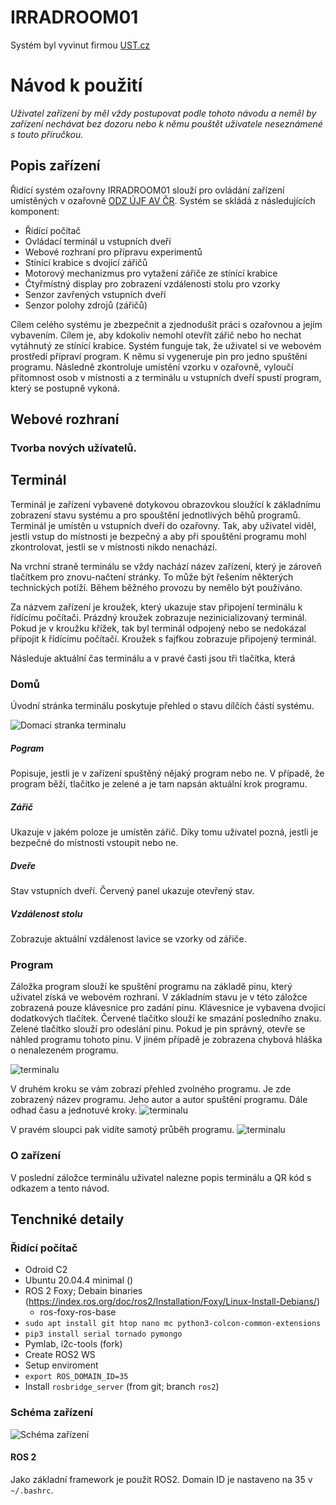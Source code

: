 # IRRADROOM01
Systém byl vyvinut firmou [UST.cz](www.ust.cz)


# Návod k použití
_Uživatel zařízení by měl vždy postupovat podle tohoto návodu a neměl by zařízení nechávat bez dozoru nebo k němu pouštět uživatele neseznámené s touto příručkou._

## Popis zařízení
Řidící systém ozařovny IRRADROOM01 slouží pro ovládání zařízení umístěných v ozařovně [ODZ ÚJF AV ČR](http://www.ujf.cas.cz/cs/oddeleni/oddeleni-dozimetrie-zareni/). Systém se skládá z následujících komponent:

 * Řídící počítač
 * Ovládací terminál u vstupních dveří
 * Webové rozhraní pro přípravu experimentů
 * Stínící krabice s dvojicí zářičů
 * Motorový mechanizmus pro vytažení zářiče ze stínící krabice
 * Čtyřmístný display pro zobrazení vzdálenosti stolu pro vzorky
 * Senzor zavřených vstupních dveří
 * Senzor polohy zdrojů (zářičů)

Cílem celého systému je zbezpečnit a zjednodušit práci s ozařovnou a jejím vybavením. Cílem je, aby kdokoliv nemohl otevřít zářič nebo ho nechat vytáhnutý ze stínící krabice. 
Systém funguje tak, že uživatel si ve webovém prostředí přípraví program. K němu si vygeneruje pin pro jedno spuštění programu. Následně zkontroluje umístění vzorku v ozařovně, vyloučí přítomnost osob v místnosti a z terminálu u vstupních dveří spustí program, který se postupně vykoná. 


## Webové rozhraní


### Tvorba nových užívatelů. 



## Terminál

Terminál je zařízení vybavené dotykovou obrazovkou sloužící k základnímu zobrazení stavu systému a pro spouštění jednotlivých běhů programů. Terminál je umístěn u vstupních dveří do ozařovny. Tak, aby uživatel viděl, jestli vstup do místnosti je bezpečný a aby při spouštění programu mohl zkontrolovat, jestli se v místnosti nikdo nenachází. 

Na vrchní straně terminálu se vždy nachází název zařízení, který je zároveň tlačítkem pro znovu-načtení stránky. To může být řešením některých technických potíží. Během běžného provozu by nemělo být používáno. 

Za názvem zařízení je kroužek, který ukazuje stav připojení terminálu k řídícímu počítači. Prázdný kroužek zobrazuje nezinicializovaný terminál. Pokud je v kroužku křížek, tak byl terminál odpojený nebo se nedokázal přípojit k řídícímu počítačí. Kroužek s fajfkou zobrazuje připojený terminál. 

Následuje aktuální čas terminálu a v pravé časti jsou tři tlačítka, která 



### Domů
Úvodní stránka terminálu poskytuje přehled o stavu dílčích částí systému. 

![Domaci stranka terminalu](https://github.com/UniversalScientificTechnologies/IRRADROOM01/blob/IRRADROOM01A/doc/terminal_home.png)

##### Pogram
Popisuje, jestli je v zařízení spuštěný nějaký program nebo ne. V případě, že program běží, tlačítko je zelené a je tam napsán aktuální krok programu. 

##### Zářič
Ukazuje v jakém poloze je umístěn zářič. Díky tomu uživatel pozná, jestli je bezpečné do místnosti vstoupit nebo ne. 

##### Dveře
Stav vstupních dveří. Červený panel ukazuje otevřený stav. 

##### Vzdálenost stolu
Zobrazuje aktuální vzdálenost lavice se vzorky od zářiče. 


### Program
Záložka  program  slouží ke spuštění programu na základě pinu, který uživatel získá ve webovém rozhraní. V základním stavu je v této záložce zobrazená pouze klávesnice pro zadání pinu. Klávesnice je vybavena dvojicí dodatkových tlačítek. Červené tlačítko slouží ke smazání posledního znaku. Zelené tlačítko slouží pro odeslání pinu. Pokud je pin správný, otevře se náhled programu tohoto pinu. V jiném případě je zobrazena chybová hláška o nenalezeném programu. 

![terminalu](https://github.com/UniversalScientificTechnologies/IRRADROOM01/blob/IRRADROOM01A/doc/terminal_program_1.png)


V druhém kroku se vám zobrazí přehled zvolného programu. Je zde zobrazený název programu. Jeho autor a autor spuštění programu. Dále odhad času a jednotuvé kroky. 
![terminalu](https://github.com/UniversalScientificTechnologies/IRRADROOM01/blob/IRRADROOM01A/doc/terminal_program_2.png)

V pravém sloupci pak vidíte samotý průběh programu. 
![terminalu](https://github.com/UniversalScientificTechnologies/IRRADROOM01/blob/IRRADROOM01A/doc/terminal_program_3.png)

### O zařízení
V poslední záložce terminálu uživatel nalezne popis terminálu a QR kód s odkazem a tento návod. 



## Tenchniké detaily
### Řidící počítač

* Odroid C2
* Ubuntu 20.04.4 minimal ()
* ROS 2 Foxy; Debain binaries (https://index.ros.org/doc/ros2/Installation/Foxy/Linux-Install-Debians/)
  * ros-foxy-ros-base
* `sudo apt install git htop nano mc python3-colcon-common-extensions   `
* `pip3 install serial tornado pymongo  `
* Pymlab, i2c-tools (fork)
* Create ROS2 WS
* Setup enviroment
* `export ROS_DOMAIN_ID=35`
* Install `rosbridge_server` (from git; branch `ros2`)

### Schéma zařízení
![Schéma zařízení](https://github.com/UniversalScientificTechnologies/IRRADROOM01/blob/IRRADROOM01A/doc/irradroom_schema.png)

#### ROS 2
Jako základní framework je použit ROS2. Domain ID je nastaveno na 35 v `~/.bashrc`.
